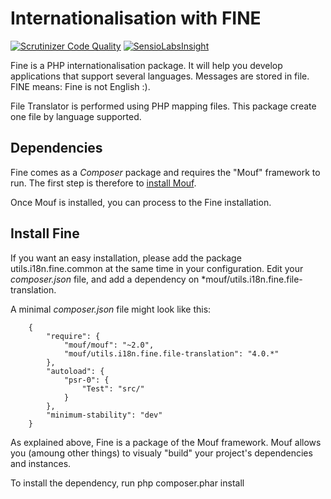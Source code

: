 Internationalisation with FINE
==============================
[![Scrutinizer Code Quality](https://scrutinizer-ci.com/g/thecodingmachine/utils.i18n.fine.file-translator/badges/quality-score.png?b=4.0)](https://scrutinizer-ci.com/g/thecodingmachine/utils.i18n.fine.file-translator/?branch=4.0)
[![SensioLabsInsight](https://insight.sensiolabs.com/projects/55996655-0d0e-48a1-8d98-90e68d1d2768/mini.png)](https://insight.sensiolabs.com/projects/55996655-0d0e-48a1-8d98-90e68d1d2768)

Fine is a PHP internationalisation package. It will help you develop applications that support several languages. Messages are stored in file.
FINE means: Fine is not English :).

File Translator is performed using PHP mapping files.
This package create one file by language supported.

Dependencies
------------

Fine comes as a *Composer* package and requires the "Mouf" framework to run.
The first step is therefore to [install Mouf](http://www.mouf-php.com/).

Once Mouf is installed, you can process to the Fine installation.

Install Fine
--------------

If you want an easy installation, please add the package utils.i18n.fine.common at the same time in your configuration.
Edit your *composer.json* file, and add a dependency on *mouf/utils.i18n.fine.file-translation.

A minimal *composer.json* file might look like this:
```
	{
	    "require": {
	        "mouf/mouf": "~2.0",
	        "mouf/utils.i18n.fine.file-translation": "4.0.*"
	    },
	    "autoload": {
	        "psr-0": {
	            "Test": "src/"
	        }
	    },
	    "minimum-stability": "dev"
	}
```
As explained above, Fine is a package of the Mouf framework. Mouf allows you (amoung other things) to visualy "build" your project's dependencies and instances.

To install the dependency, run
	php composer.phar install
	
